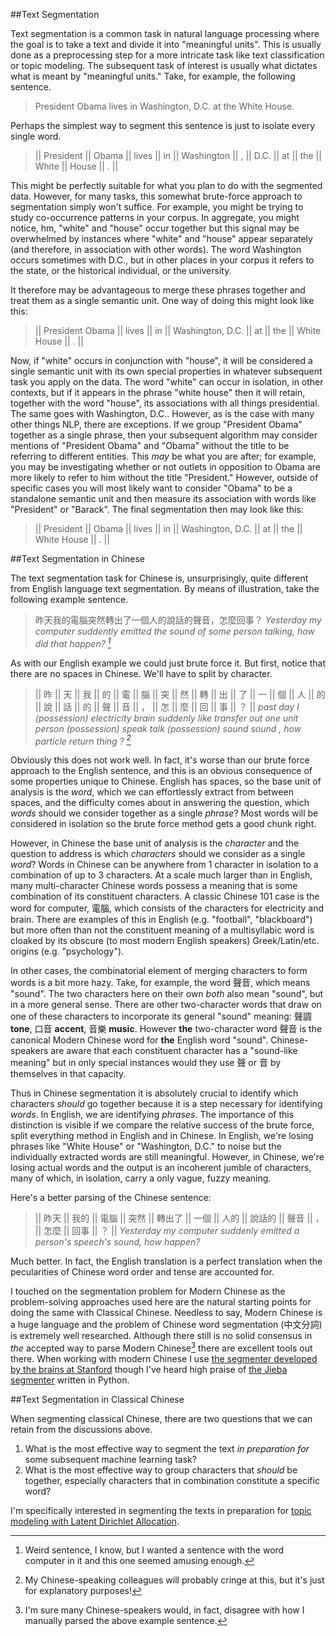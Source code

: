 <!-- 
.. title: Preprocessing Classical Chinese for Topic Modeling
.. slug: preprocessing-classical-chinese-for-topic-modeling
.. date: 2016-03-31 01:45:46 UTC
.. tags: 
.. category: 
.. link: 
.. description: 
.. type: text
-->

##Text Segmentation

Text segmentation is a common task in natural language processing where the goal is to take a text and divide it into "meaningful units". This is usually done as a preprocessing step for a more intricate task like text classification or topic modeling. The subsequent task of interest is usually what dictates what is meant by "meaningful units." Take, for example, the following sentence.

> President Obama lives in Washington, D.C. at the White House.

<!-- TEASER_END -->

Perhaps the simplest way to segment this sentence is just to isolate every single word.

> || President || Obama || lives || in || Washington || , || D.C. || at || the || White || House || . ||

This might be perfectly suitable for what you plan to do with the segmented data. However, for many tasks, this somewhat brute-force approach to segmentation simply won't suffice. For example, you might be trying to study co-occurrence patterns in your corpus. In aggregate, you might notice, hm, "white" and "house" occur together but this signal may be overwhelmed by instances where "white" and "house" appear separately (and therefore, in association with other words). The word Washington occurs sometimes with D.C., but in other places in your corpus it refers to the state, or the historical individual, or the university. 

It therefore may be advantageous to merge these phrases together and treat them as a single semantic unit. One way of doing this might look like this:

> || President Obama || lives || in || Washington, D.C. || at || the || White House || . ||

Now, if "white" occurs in conjunction with "house", it will be considered a single semantic unit with its own special properties in whatever subsequent task you apply on the data. The word "white" can occur in isolation, in other contexts, but if it appears in the phrase "white house" then it will retain, together with the word "house", its associations with all things presidential. The same goes with Washington, D.C.. However, as is the case with many other things NLP, there are exceptions. If we group "President Obama" together as a single phrase, then your subsequent algorithm may consider mentions of "President Obama" and "Obama" without the title to be referring to different entities. This _may_ be what you are after; for example, you may be investigating whether or not outlets in opposition to Obama are more likely to refer to him without the title "President." However, outside of specific cases you will most likely want to consider "Obama" to be a standalone semantic unit and then measure its association with words like "President" or "Barack". The final segmentation then may look like this:

> || President || Obama || lives || in || Washington, D.C. || at || the || White House || . || 

##Text Segmentation in Chinese 

The text segmentation task for Chinese is, unsurprisingly, quite different from English language text segmentation. By means of illustration, take the following example sentence.

> 昨天我的電腦突然轉出了一個人的說話的聲音，怎麼回事？
> *Yesterday my computer suddently emitted the sound of some person talking, how did that happen? [^1]*

As with our English example we could just brute force it. But first, notice that there are no spaces in Chinese. We'll have to split by character. 

> || 昨 || 天 || 我 || 的 || 電 || 腦 || 突 || 然 || 轉 || 出 || 了 || 一 || 個 || 人 || 的 || 說 || 話 || 的 || 聲 || 音 || ， || 怎 || 麼 || 回 || 事 || ？ ||
> *past day I (possession) electricity brain suddenly like transfer out one unit person (possession) speak talk (possession) sound sound , how particle return thing ? [^2]*

Obviously this does not work well. In fact, it's worse than our brute force approach to the English sentence, and this is an obvious consequence of some properties unique to Chinese. English has spaces, so the base unit of analysis is the _word_, which we can effortlessly extract from between spaces, and the difficulty comes about in answering the question, which _words_ should we consider together as a single _phrase_? Most words will be considered in isolation so the brute force method gets a good chunk right.

However, in Chinese the base unit of analysis is the _character_ and the question to address is which _characters_ should we consider as a single _word_? Words in Chinese can be anywhere from 1 character in isolation to a combination of up to 3 characters. At a scale much larger than in English, many multi-character Chinese words possess a meaning that is some combination of its constituent characters. A classic Chinese 101 case is the word for computer, 電腦, which consists of the characters for electricity and brain. There are examples of this in English (e.g. "football", "blackboard") but more often than not the constituent meaning of a multisyllabic word is cloaked by its obscure (to most modern English speakers) Greek/Latin/etc. origins (e.g. "psychology"). 

In other cases, the combinatorial element of merging characters to form words is a bit more hazy. Take, for example, the word 聲音, which means "sound". The two characters here on their own _both_ also mean "sound", but in a more general sense. There are other two-character words that draw on one of these characters to incorporate its general "sound" meaning: 聲調 __tone__, 口音 __accent__, 音樂 __music__. However __the__ two-character word 聲音 is the canonical Modern Chinese word for __the__ English word "sound". Chinese-speakers are aware that each constituent character has a "sound-like meaning" but in only special instances would they use 聲 or 音 by themselves in that capacity. 

Thus in Chinese segmentation it is absolutely crucial to identify which characters _should_ go together because it is a step necessary for identifying _words_. In English, we are identifying _phrases_. The importance of this distinction is visible if we compare the relative success of the brute force, split everything method in English and in Chinese. In English, we're losing phrases like "White House" or "Washington, D.C." to noise but the individually extracted words are still meaningful. However, in Chinese, we're losing actual words and the output is an incoherent jumble of characters, many of which, in isolation, carry a only vague, fuzzy meaning. 

Here's a better parsing of the Chinese sentence:

> || 昨天 || 我的 || 電腦 || 突然 || 轉出了 || 一個 || 人的 || 說話的 || 聲音 || ， || 怎麼 || 回事 || ？ ||
> *Yesterday my computer suddenly emitted a person's speech's sound, how happen?*

Much better. In fact, the English translation is a perfect translation when the pecularities of Chinese word order and tense are accounted for. 

I touched on the segmentation problem for Modern Chinese as the problem-solving approaches used here are the natural starting points for doing the same with Classical Chinese. Needless to say, Modern Chinese is a huge language and the problem of Chinese word segmentation (中文分詞) is extremely well researched. Although there still is no solid consensus in _the_ accepted way to parse Modern Chinese[^3] there are excellent tools out there. When working with modern Chinese I use [the segmenter developed by the brains at Stanford](http://nlp.stanford.edu/software/segmenter.shtml) though I've heard high praise of [the Jieba segmenter](https://github.com/fxsjy/jieba) written in Python.

##Text Segmentation in Classical Chinese

When segmenting classical Chinese, there are two questions that we can retain from the discussions above.

1. What is the most effective way to segment the text _in preparation for_ some subsequent machine learning task?
2. What is the most effective way to group characters that _should_ be together, especially characters that in combination constitute a specific word?

I'm specifically interested in segmenting the texts in preparation for [topic modeling with Latent Dirichlet Allocation](http://www.scottbot.net/HIAL/index.html@p=19113.html).

[^1]: Weird sentence, I know, but I wanted a sentence with the word computer in it and this one seemed amusing enough. 
[^2]: My Chinese-speaking colleagues will probably cringe at this, but it's just for explanatory purposes!
[^3]: I'm sure many Chinese-speakers would, in fact, disagree with how I manually parsed the above example sentence.
